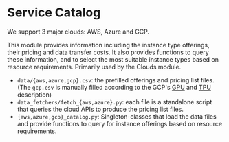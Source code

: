 # Service Catalog

We support 3 major clouds: AWS, Azure and GCP.

This module provides information including the instance type offerings, their pricing and data transfer costs. It also provides functions to query these information, and to select the most suitable instance types based on resource requirements. Primarily used by the Clouds module.

- `data/{aws,azure,gcp}.csv`: the prefilled offerings and pricing list files. (The `gcp.csv` is manually filled according to the GCP's [GPU](https://cloud.google.com/compute/docs/gpus/gpu-regions-zones) and [TPU](https://cloud.google.com/tpu/docs/types-zones) description)
- `data_fetchers/fetch_{aws,azure}.py`: each file is a standalone script that queries the cloud APIs to produce the pricing list files.
- `{aws,azure,gcp}_catalog.py`: Singleton-classes that load the data files and provide functions to query for instance offerings based on resource requirements.
